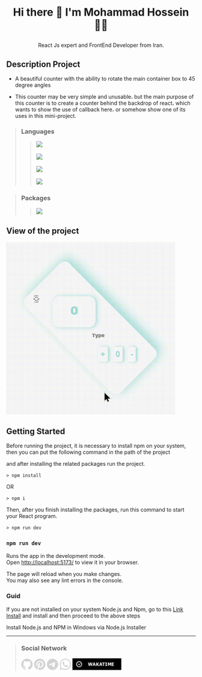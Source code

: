 

# <p align="center"> Hi there 👋 I'm Mohammad Hossein 👨‍💻 </p>
 <p align="center"> React Js expert and FrontEnd Developer from Iran.</p>

## Description Project
- A beautiful counter with the ability to rotate the main container box to 45 degree angles

- This counter may be very simple and unusable، but the main purpose of this counter is to create a counter behind the backdrop of react، which wants to show the use of callback here، or somehow show one of its uses in this mini-project.

>### Languages
>> ![](https://readme-typing-svg.demolab.com?font=Fira+Code&size=16&duration=1500&pause=5000&color=5BCAF7&random=false&width=100&height=25&lines=React+Js)
>>
>> ![](https://readme-typing-svg.demolab.com?font=Fira+Code&size=16&duration=1500&pause=5000&color=F77F1A&random=false&width=55&height=25&lines=Html5)
>> 
>> ![](https://readme-typing-svg.demolab.com?font=Fira+Code&size=16&duration=1500&pause=5000&color=5BCAF7&random=false&width=55&height=25&lines=Css3)
>> 
>> ![](https://readme-typing-svg.demolab.com?font=Fira+Code&size=16&duration=1500&pause=5000&color=FAFF09&random=false&width=100&height=25&lines=JavaScript)

>### Packages
>> ![](https://readme-typing-svg.demolab.com?font=Fira+Code&size=16&duration=1500&pause=5000&color=CB58F7FF&random=false&width=150&height=25&lines=React+Icons)

## View of the project

<img src="./Video/counter.gif" width="450px"/>

## Getting Started

Before running the project, it is necessary to install npm on your system, then you can put the following command in the path of the project

and after installing the related packages run the project.

```
> npm install
```
OR
```
> npm i
```

Then, after you finish installing the packages, run this command to start your React program.

```
> npm run dev
```

### `npm run dev`

Runs the app in the development mode.\
Open [http://localhost:5173/](http://localhost:5173/) to view it in your browser.

The page will reload when you make changes.\
You may also see any lint errors in the console.

### Guid
If you are not installed on your system Node.js and Npm, go to this [Link Install](https://nodejs.org/en/download) and install and then proceed to the above steps

Install Node.js and NPM in Windows via Node.js Installer

___
>### Social Network
> [<img src="./Images/github.png" width="30">](https://github.com/khadem-mh)
> [<img src="./Images/pintrest.png" width="30">](https://pinterest.com/khadem_mh)
> [<img src="./Images/telegram.png" width="30">](https://t.me/mhkhadem)
> [<img src="./Images/whatsapp.png" width="30">](https://wa.me/989031335939)
> [<img src="./Images/wakatimesvg.png" width="130">](https://wakatime.com/@khadem_mh)
